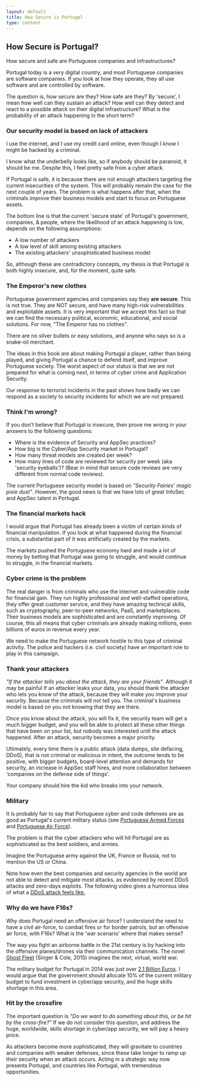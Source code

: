 ```yaml
---
layout: default
title: How Secure is Portugal
type: content
---
```


## How Secure is Portugal?

How secure and safe are Portuguese companies and infrastructures?

Portugal today is a very digital country, and most Portuguese companies are software companies. If you look at how they operate, they all use software and are controlled by software.

The question is, how secure are they? How safe are they? By 'secure', I mean how well can they sustain an attack? How well can they detect and react to a possible attack on their digital infrastructure? What is the probability of an attack happening in the short term?

### Our security model is based on lack of attackers

I use the internet, and I use my credit card online, even though I know I might be hacked by a criminal.

I know what the underbelly looks like, so if anybody should be paranoid, it should be me. Despite this, I feel pretty safe from a cyber attack. 

If Portugal is safe, it is because there are not enough attackers targeting the current insecurities of the system. This will probably remain the case for the next couple of years. The problem is what happens after that, when the criminals improve their business models and start to focus on Portuguese assets.

The bottom line is that the current 'secure state' of Portugal's government, companies, & people, where the likelihood of an attack happening is low, depends on the following assumptions:

* A low number of attackers
* A low level of skill among existing attackers
* The existing attackers' unsophisticated business model

So, although these are contradictory concepts, my thesis is that Portugal is both highly insecure, and, for the moment, quite safe.

### The Emperor's new clothes

Portuguese government agencies and companies say they **are secure**. This is not true. They are NOT secure, and have many high-risk vulnerabilities and exploitable assets. It is very important that we accept this fact so that we can find the necessary political, economic, educational, and social solutions. For now, "The Emperor has no clothes".

There are no silver bullets or easy solutions, and anyone who says so is a snake-oil merchant.

The ideas in this book are about making Portugal a player, rather than being played, and giving Portugal a chance to defend itself, and improve Portuguese society. The worst aspect of our status is that we are not prepared for what is coming next, in terms of cyber crime and Application Security.  

Our response to terrorist incidents in the past shows how badly we can respond as a society to security incidents for which we are not prepared.

### Think I'm wrong?

If you don't believe that Portugal is insecure, then prove me wrong in your answers to the following questions:
* Where is the evidence of Security and AppSec practices?
* How big is the Cyber/App Security market in Portugal?
* How many threat models are created per week?
* How many lines of code are reviewed for security per week (aka 'security eyeballs')? (Bear in mind that secure code reviews are very different from normal code reviews).

The current Portuguese security model is based on _"Security Fairies' magic pixie dust"_. However, the good news is that we have lots of great InfoSec and AppSec talent in Portugal.         

### The financial markets hack

I would argue that Portugal has already been a victim of certain kinds of financial manipulation.
If you look at what happened during the financial crisis, a substantial part of it was artificially created by the markets.

The markets pushed the Portuguese economy hard and made a lot of money by betting that Portugal was going to struggle, and would continue to struggle, in the financial markets.

### Cyber crime is the problem

The real danger is from criminals who use the internet and vulnerable code for financial gain. They run highly professional and well-staffed operations, they offer great customer service, and they have amazing technical skills, such as cryptography, peer-to-peer networks, PaaS, and marketplaces.  Their business models are sophisticated and are constantly improving. Of course, this all means that cyber criminals are already making millions, even billions of euros in revenue every year. 

We need to make the Portuguese network hostile to this type of criminal activity. The police and hackers (i.e. civil society) have an important role to play in this campaign.

### Thank your attackers

_"If the attacker tells you about the attack, they are your friends"_. Although it may be painful if an attacker leaks your data, you should thank the attacker who lets you know of the attack, because they will make you improve your security. Because the criminals will not tell you. The criminal's business model is based on you not knowing that they are there. 

Once you know about the attack, you will fix it, the security team will get a much bigger budget, and you will be able to protect all these other things that have been on your list, but nobody was interested until the attack happened. After an attack, security becomes a major priority.

Ultimately, every time there is a public attack (data dumps, site defacing, DDoS), that is not criminal or malicious in intent, the outcome tends to be positive, with bigger budgets, board-level attention and demands for security, an increase in AppSec staff hires, and more collaboration between 'companies on the defense side of things'.  

Your company should hire the kid who breaks into your network.

### Military

It is probably fair to say that Portuguese cyber and code defenses are as good as Portugal's current military status (see [Portuguese Armed Forces](https://en.wikipedia.org/wiki/Portuguese_Armed_Forces) and [Portuguese Air Force](https://en.wikipedia.org/wiki/Portuguese_Air_Force)).

The problem is that the cyber attackers who will hit Portugal are as sophisticated as the best soldiers, and armies.

Imagine the Portuguese army against the UK, France or Russia, not to mention the US or China.

Note how even the best companies and security agencies in the world are not able to detect and mitigate most attacks, as evidenced by recent DDoS attacks and zero-days exploits. The following video gives a humorous idea of what a [DDoS attack feels like.](https://twitter.com/macbroadcast/status/791837377186725888)

### Why do we have F16s?

Why does Portugal need an offensive air force? I understand the need to have a civil air-force, to combat fires or for border patrols, but an offensive air force, with F16s? What is the 'war scenario' where that makes sense?

The way you fight an airborne battle in the 21st century is by hacking into the offensive planes/drones via their communication channels. The novel [Ghost Fleet](https://www.amazon.co.uk/Ghost-Fleet-Novel-Next-World/dp/0544142845) (Singer & Cole, 2015) imagines the next, virtual, world war.

The military budget for Portugal in 2014 was just over [2.1 Billion Euros](https://en.wikipedia.org/wiki/Portuguese_Armed_Forces). I would argue that the government should allocate 10% of the current military budget to fund investment in cyber/app security, and the huge skills shortage in this area.

### Hit by the crossfire

The important question is _"Do we want to do something about this, or be hit by the cross-fire?"_ If we do not consider this question, and address the huge, worldwide, skills shortage in cyber/app security, we will pay a heavy price.

As attackers become more sophisticated, they will gravitate to countries and companies with weaker defenses, since these take longer to ramp up their security when an attack occurs. Acting in a strategic way now presents Portugal, and countries like Portugal, with tremendous opportunities.
